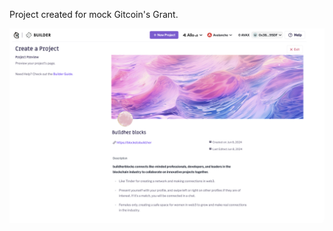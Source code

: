Project created for mock Gitcoin's Grant.

![gitcoin profect](<Screenshot 2024-06-08 at 02.34.30.png>)